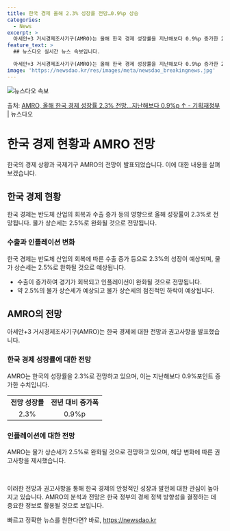 ```yaml
---
title: 한국 경제 올해 2.3% 성장률 전망…0.9%p 상승
categories:
  - News
excerpt: >
  아세안+3 거시경제조사기구(AMRO)는 올해 한국 경제 성장률을 지난해보다 0.9%p 증가한 2.3%로 전망…
feature_text: >
  ## 뉴스다오 실시간 뉴스 속보입니다.

  아세안+3 거시경제조사기구(AMRO)는 올해 한국 경제 성장률을 지난해보다 0.9%p 증가한 2.3%로 전망…
image: 'https://newsdao.kr/res/images/meta/newsdao_breakingnews.jpg'
---
```


![뉴스다오 속보](https://newsdao.kr/res/images/meta/newsdao_breakingnews.jpg)

<p>출처: <a href="https://newsdao.kr/3670" rel="dofollow">AMRO, 올해 한국 경제 성장률 2.3% 전망…지난해보다 0.9%p ↑ - 기획재정부</a> | 뉴스다오</p>

<h1>한국 경제 현황과 AMRO 전망</h1>

한국의 경제 상황과 국제기구 AMRO의 전망이 발표되었습니다. 이에 대한 내용을 살펴보겠습니다.

<h2 data-ke-size="size26">한국 경제 현황</h2>
한국 경제는 반도체 산업의 회복과 수출 증가 등의 영향으로 올해 성장률이 2.3%로 전망됩니다. 물가 상슨세는 2.5%로 완화될 것으로 전망됩니다.

<h3>수출과 인플레이션 변화</h3>
한국 경제는 반도체 산업의 회복에 따른 수출 증가 등으로 2.3%의 성장이 예상되며, 물가 상슨세는 2.5%로 완화될 것으로 예상됩니다.

<ul>
    <li>수출이 증가하여 경기가 회복되고 인플레이션이 완화될 것으로 전망됩니다.</li>
    <li>약 2.5%의 물가 상슨세가 예상되고 물가 상슨세의 점진적인 하락이 예상됩니다.</li>
</ul>

<h2 data-ke-size="size26">AMRO의 전망</h2>
아세안+3 거시경제조사기구(AMRO)는 한국 경제에 대한 전망과 권고사항을 발표했습니다.

<h3>한국 경제 성장률에 대한 전망</h3>
AMRO는 한국의 성장률을 2.3%로 전망하고 있으며, 이는 지난해보다 0.9%포인트 증가한 수치입니다.

<table>
    <tr>
        <td style="text-align: center; height: 17px;"><b>전망 성장률</b></td>
        <td style="text-align: center; height: 17px;"><b>전년 대비 증가폭</b></td>
    </tr>
    <tr>
        <td style="text-align: center; height: 17px;">2.3%</td>
        <td style="text-align: center; height: 17px;">0.9%p</td>
    </tr>
</table>

<h3>인플레이션에 대한 전망</h3>
AMRO는 물가 상슨세가 2.5%로 완화될 것으로 전망하고 있으며, 해당 변화에 따른 권고사항을 제시했습니다.

<p data-ke-size="size16">&nbsp;</p>

이러한 전망과 권고사항을 통해 한국 경제의 안정적인 성장과 발전에 대한 관심이 높아지고 있습니다. AMRO의 분석과 전망은 한국 정부의 경제 정책 방향성을 결정하는 데 중요한 정보로 활용될 것으로 보입니다. 

빠르고 정확한 뉴스를 원한다면? 바로, <a href="https://newsdao.kr" rel="dofollow">https://newsdao.kr</a>



